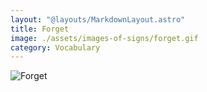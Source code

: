 ```yaml
---
layout: "@layouts/MarkdownLayout.astro"
title: Forget
image: ./assets/images-of-signs/forget.gif
category: Vocabulary
---
```


![Forget](@signs/forget.gif)
